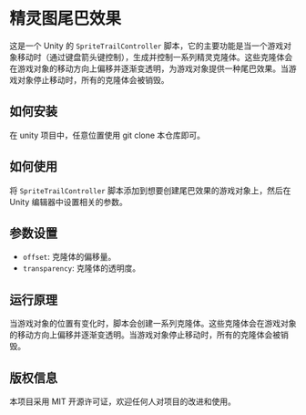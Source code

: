 # 精灵图尾巴效果

这是一个 Unity 的 `SpriteTrailController` 脚本，它的主要功能是当一个游戏对象移动时（通过键盘箭头键控制），生成并控制一系列精灵克隆体。这些克隆体会在游戏对象的移动方向上偏移并逐渐变透明，为游戏对象提供一种尾巴效果。当游戏对象停止移动时，所有的克隆体会被销毁。

## 如何安装

在 unity 项目中，任意位置使用 git clone 本仓库即可。

## 如何使用

将 `SpriteTrailController` 脚本添加到想要创建尾巴效果的游戏对象上，然后在 Unity 编辑器中设置相关的参数。

## 参数设置

- `offset`: 克隆体的偏移量。
- `transparency`: 克隆体的透明度。

## 运行原理

当游戏对象的位置有变化时，脚本会创建一系列克隆体。这些克隆体会在游戏对象的移动方向上偏移并逐渐变透明。当游戏对象停止移动时，所有的克隆体会被销毁。

## 版权信息

本项目采用 MIT 开源许可证，欢迎任何人对项目的改进和使用。
